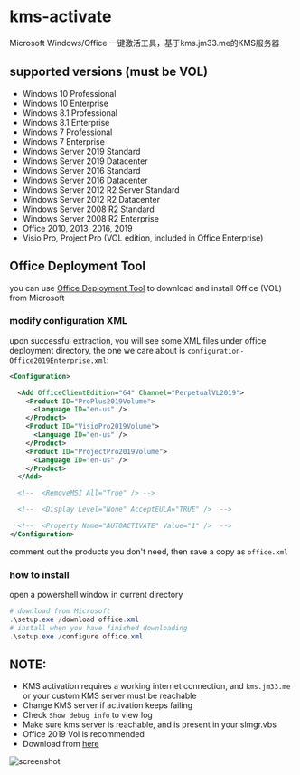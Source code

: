 # kms-activate
Microsoft Windows/Office 一键激活工具，基于kms.jm33.me的KMS服务器

## supported versions (must be VOL)

- Windows 10 Professional
- Windows 10 Enterprise
- Windows 8.1 Professional
- Windows 8.1 Enterprise
- Windows 7 Professional
- Windows 7 Enterprise
- Windows Server 2019 Standard
- Windows Server 2019 Datacenter
- Windows Server 2016 Standard
- Windows Server 2016 Datacenter
- Windows Server 2012 R2 Server Standard
- Windows Server 2012 R2 Datacenter
- Windows Server 2008 R2 Standard
- Windows Server 2008 R2 Enterprise
- Office 2010, 2013, 2016, 2019
- Visio Pro, Project Pro (VOL edition, included in Office Enterprise)

## Office Deployment Tool

you can use [Office Deployment Tool](https://www.microsoft.com/en-us/download/details.aspx?id=49117) to download and install Office (VOL) from Microsoft

### modify configuration XML

upon successful extraction, you will see some XML files under office deployment directory,
the one we care about is `configuration-Office2019Enterprise.xml`:

```xml
<Configuration>

  <Add OfficeClientEdition="64" Channel="PerpetualVL2019">
    <Product ID="ProPlus2019Volume">
      <Language ID="en-us" />
    </Product>
    <Product ID="VisioPro2019Volume">
      <Language ID="en-us" />
    </Product>
    <Product ID="ProjectPro2019Volume">
      <Language ID="en-us" />
    </Product>
  </Add>

  <!--  <RemoveMSI All="True" /> -->

  <!--  <Display Level="None" AcceptEULA="TRUE" />  -->

  <!--  <Property Name="AUTOACTIVATE" Value="1" />  -->
</Configuration>
```

comment out the products you don't need, then save a copy as `office.xml`

### how to install

open a powershell window in current directory

```powershell
# download from Microsoft
.\setup.exe /download office.xml
# install when you have finished downloading
.\setup.exe /configure office.xml
```

## NOTE:

- KMS activation requires a working internet connection, and `kms.jm33.me` or your custom KMS server must be reachable
- Change KMS server if activation keeps failing
- Check `Show debug info` to view log
- Make sure kms server is reachable, and is present in your slmgr.vbs
- Office 2019 Vol is recommended
- Download from [here](https://github.com/jm33-m0/kms-activate/releases)

![screenshot](/img/win-activate.JPG)
